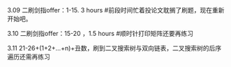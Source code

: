 3.09  二刷剑指offer：1-15.  3 hours #前段时间忙着投论文耽搁了刷题，现在重新开始吧。

3.10  二刷剑指offer：15-20 ，1.5 hours #顺时针打印矩阵还要再练习

3.11 21-26+(1+2+...+n)+丑数，刷到二叉搜索树与双向链表，二叉搜索树的后序遍历还需再练习